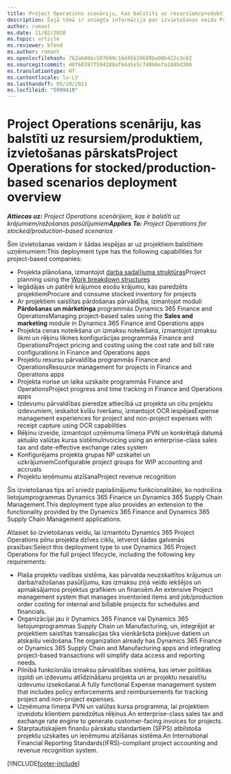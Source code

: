 ```yaml
---
title: Project Operations scenāriju, kas balstīti uz resursiem/produktiem, izvietošanas pārskats
description: Šajā tēmā ir sniegta informācija par izvietošanas veidu Project Operations scenārijiem, kas balstīti uz resursiem/produktiem.
author: rumant
ms.date: 11/02/2020
ms.topic: article
ms.reviewer: kfend
ms.author: rumant
ms.openlocfilehash: 7b2a606bc587b99c16d45b19689ba90b422c3c62
ms.sourcegitcommit: 40f68387f594180af64a5e5c748b6efa188bd300
ms.translationtype: HT
ms.contentlocale: lv-LV
ms.lasthandoff: 05/10/2021
ms.locfileid: "5999410"
---
```

# <a name="project-operations-for-stockedproduction-based-scenarios-deployment-overview"></a><span data-ttu-id="f5594-103">Project Operations scenāriju, kas balstīti uz resursiem/produktiem, izvietošanas pārskats</span><span class="sxs-lookup"><span data-stu-id="f5594-103">Project Operations for stocked/production-based scenarios deployment overview</span></span>

<span data-ttu-id="f5594-104">_**Attiecas uz:** Project Operations scenārijiem, kas ir balstīti uz krājumiem/ražošanas pasūtījumiem_</span><span class="sxs-lookup"><span data-stu-id="f5594-104">_**Applies To:** Project Operations for stocked/production-based scenarios_</span></span>


<span data-ttu-id="f5594-105">Šim izvietošanas veidam ir šādas iespējas ar uz projektiem balstītiem uzņēmumiem:</span><span class="sxs-lookup"><span data-stu-id="f5594-105">This deployment type has the following capabilities for project-based companies:</span></span>

- <span data-ttu-id="f5594-106">Projekta plānošana, izmantojot [darba sadalījuma struktūras](work-breakdown-structures.md)</span><span class="sxs-lookup"><span data-stu-id="f5594-106">Project planning using the [Work breakdown structures](work-breakdown-structures.md)</span></span>
- <span data-ttu-id="f5594-107">Iegādājas un patērē krājumos esošu krājumu, kas paredzēts projektiem</span><span class="sxs-lookup"><span data-stu-id="f5594-107">Procure and consume stocked inventory for projects</span></span>
- <span data-ttu-id="f5594-108">Ar projektiem saistītas pārdošanas pārvaldība, izmantojot moduli **Pārdošanas un mārketinga** programmās Dynamics 365 Finance and Operations</span><span class="sxs-lookup"><span data-stu-id="f5594-108">Managing project-based sales using the **Sales and marketing** module in Dynamics 365 Finance and Operations apps</span></span>
- <span data-ttu-id="f5594-109">Projekta cenas noteikšana un izmaksu noteikšana, izmantojot izmaksu likmi un rēķinu likmes konfigurācijas programmās Finance and Operations</span><span class="sxs-lookup"><span data-stu-id="f5594-109">Project pricing and costing using the cost rate and bill rate configurations in Finance and Operations apps</span></span>
- <span data-ttu-id="f5594-110">Projektu resursu pārvaldība programmās Finance and Operations</span><span class="sxs-lookup"><span data-stu-id="f5594-110">Resource management for projects in Finance and Operations apps</span></span>
- <span data-ttu-id="f5594-111">Projekta norise un laika uzskaite programmās Finance and Operations</span><span class="sxs-lookup"><span data-stu-id="f5594-111">Project progress and time tracking in Finance and Operations apps</span></span>
- <span data-ttu-id="f5594-112">Izdevumu pārvaldības pieredze attiecībā uz projekta un citu projektu izdevumiem, ieskaitot kvīšu tveršanu, izmantojot OCR iespējas</span><span class="sxs-lookup"><span data-stu-id="f5594-112">Expense management experiences for project and non-project expenses with receipt capture using OCR capabilities</span></span>
- <span data-ttu-id="f5594-113">Rēķinu izveide, izmantojot uzņēmuma līmeņa PVN un konkrētajā datumā aktuālo valūtas kursa sistēmu</span><span class="sxs-lookup"><span data-stu-id="f5594-113">Invoicing using an enterprise-class sales tax and date-effective exchange rates system</span></span>
- <span data-ttu-id="f5594-114">Konfigurējams projekta grupas NP uzskaitei un uzkrājumiem</span><span class="sxs-lookup"><span data-stu-id="f5594-114">Configurable project groups for WIP accounting and accruals</span></span>
- <span data-ttu-id="f5594-115">Projektu ieņēmumu atzīšana</span><span class="sxs-lookup"><span data-stu-id="f5594-115">Project revenue recognition</span></span>

<span data-ttu-id="f5594-116">Šis izvietošanas tips arī sniedz paplašinājumu funkcionalitātei, ko nodrošina lietojumprogrammas Dynamics 365 Finance un Dynamics 365 Supply Chain Management.</span><span class="sxs-lookup"><span data-stu-id="f5594-116">This deployment type also provides an extension to the functionality provided by the Dynamics 365 Finance and Dynamics 365 Supply Chain Management applications.</span></span>

<span data-ttu-id="f5594-117">Atlasiet šo izvietošanas veidu, lai izmantotu Dynamics 365 Project Operations pilnu projekta dzīves ciklu, ietverot šādas galvenās prasības:</span><span class="sxs-lookup"><span data-stu-id="f5594-117">Select this deployment type to use Dynamics 365 Project Operations for the full project lifecycle, including the following key requirements:</span></span>

- <span data-ttu-id="f5594-118">Plaša projektu vadības sistēma, kas pārvalda neuzskaitītos krājumus un darba/ražošanas pasūtījumu, kas izmaksu ziņā veido iekšējos un apmaksājamos projektus grafikiem un finansēm.</span><span class="sxs-lookup"><span data-stu-id="f5594-118">An extensive Project management system that manages inventoried items and job/production order costing for internal and billable projects for schedules and financials.</span></span>
- <span data-ttu-id="f5594-119">Organizācijai jau ir Dynamics 365 Finance vai Dynamics 365 lietojumprogrammas Supply Chain un Manufacturing, un, integrējot ar projektiem saistītas transakcijas tiks vienkāršota piekļuve datiem un atskaišu veidošana.</span><span class="sxs-lookup"><span data-stu-id="f5594-119">The organization already has Dynamics 365 Finance or Dynamics 365 Supply Chain and Manufacturing apps and integrating project-based transactions will simplify data access and reporting needs.</span></span>
- <span data-ttu-id="f5594-120">Pilnībā funkcionāla izmaksu pārvaldības sistēma, kas ietver politikas izpildi un izdevumu atlīdzināšanu projekta un ar projektu nesaistītu izdevumu izsekošanai.</span><span class="sxs-lookup"><span data-stu-id="f5594-120">A fully functional Expense management system that includes policy enforcements and reimbursements for tracking project and non-project expenses.</span></span>
- <span data-ttu-id="f5594-121">Uzņēmuma līmeņa PVN un valūtas kursa programma, lai projektiem izveidotu klientiem paredzētus rēķinus.</span><span class="sxs-lookup"><span data-stu-id="f5594-121">An enterprise-class sales tax and exchange rate engine to generate customer-facing invoices for projects.</span></span>
- <span data-ttu-id="f5594-122">Starptautiskajiem finanšu pārskatu standartiem (SFPS) atbilstoša projektu uzskaites un ieņēmumu atzīšanas sistēma.</span><span class="sxs-lookup"><span data-stu-id="f5594-122">An International Financial Reporting Standards(IFRS)-compliant project accounting and revenue recognition system.</span></span>



[!INCLUDE[footer-include](../includes/footer-banner.md)]